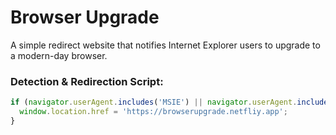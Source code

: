 # Browser Upgrade

A simple redirect website that notifies Internet Explorer users to upgrade to a modern-day browser.

### Detection & Redirection Script:
```js
if (navigator.userAgent.includes('MSIE') || navigator.userAgent.includes('Trident')) {
  window.location.href = 'https://browserupgrade.netfliy.app';
}
```
